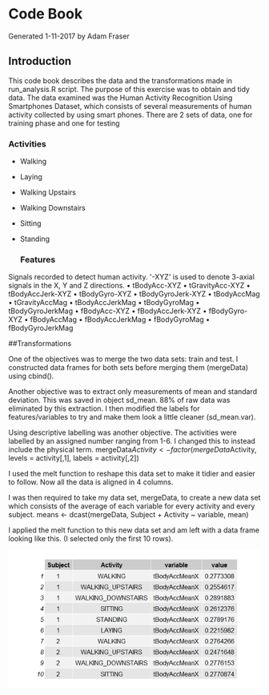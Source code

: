 # Code Book

Generated 1-11-2017 by Adam Fraser 

## Introduction
This code book describes the data and the transformations made in run_analysis.R script. The purpose of this exercise was to obtain and tidy data.
The data examined was the Human Activity Recognition Using Smartphones Dataset, which consists of several measurements of human activity collected by using smart phones. There are 2 sets of data, one for training phase and one for testing
  ### Activities 
- Walking
- Laying
- Walking Upstairs
- Walking Downstairs
- Sitting 
- Standing

  ### Features
Signals recorded to detect human activity. '-XYZ' is used to denote 3-axial signals in the X, Y and Z directions.
•	tBodyAcc-XYZ
•	tGravityAcc-XYZ
•	tBodyAccJerk-XYZ
•	tBodyGyro-XYZ
•	tBodyGyroJerk-XYZ
•	tBodyAccMag
•	tGravityAccMag
•	tBodyAccJerkMag
•	tBodyGyroMag
•	tBodyGyroJerkMag
•	fBodyAcc-XYZ
•	fBodyAccJerk-XYZ
•	fBodyGyro-XYZ
•	fBodyAccMag
•	fBodyAccJerkMag
•	fBodyGyroMag
•	fBodyGyroJerkMag

##Transformations

One of the objectives was to merge the two data sets: train and test. I constructed data frames for both sets before merging them (mergeData) using cbind().

Another objective was to extract only measurements of mean and standard deviation. This was saved in object sd_mean. 88% of raw data was eliminated by this extraction. I then modified the labels for features/variables to try and make them look a little cleaner (sd_mean.var).

Using descriptive labelling was another objective. The activities were labelled by an assigned number ranging from 1-6. I changed this to instead include the physical term. 
	mergeData$Activity <- factor(mergeData$Activity, levels = activity[,1], labels = activity[,2])

I used the melt function to reshape this data set to make it tidier and easier to follow. Now all the data is aligned in 4 columns. 

I was then required to take my data set, mergeData, to create a new data set which consists of the average of each variable for every activity and every subject. 
	means <- dcast(mergeData, Subject + Activity ~ variable, mean)

I applied the melt function to this new data set and am left with a data frame looking like this. (I selected only the first 10 rows).

![alt text](https://github.com/AFrase10/GettingCleaningDataProject/blob/master/means.png)







